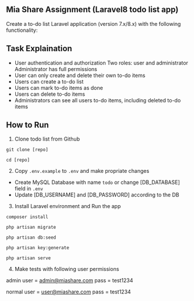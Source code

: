 ## Mia Share Assignment (Laravel8 todo list app)

Create a to-do list Laravel application (version 7.x/8.x) with the following functionality:

## Task Explaination

* User authentication and authorization
Two roles: user and administrator
Administrator has full permissions
* User can only create and delete their own to-do items
* Users can create a to-do list
* Users can mark to-do items as done
* Users can delete to-do items
* Administrators can see all users to-do items, including deleted to-do items

## How to Run

1. Clone todo list from Github
```
git clone [repo]

cd [repo]
```

2. Copy `.env.example` to `.env` and make propriate changes
* Create MySQL Database with name `todo` or change [DB_DATABASE] field in `.env`
* Update [DB_USERNAME] and [DB_PASSWORD] according to the DB

3. Install Laravel environment and Run the app
```
composer install

php artisan migrate

php artisan db:seed

php artisan key:generate

php artisan serve
```

4. Make tests with following user permissions

admin user = admin@miashare.com
pass = test1234

normal user = user@miashare.com
pass = test1234